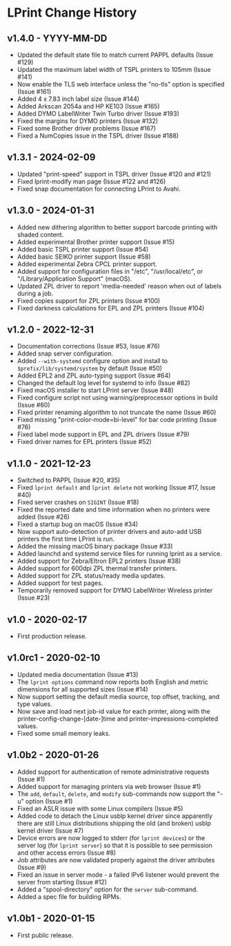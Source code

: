 LPrint Change History
=====================

v1.4.0 - YYYY-MM-DD
-------------------

- Updated the default state file to match current PAPPL defaults (Issue #129)
- Updated the maximum label width of TSPL printers to 105mm (Issue #141)
- Now enable the TLS web interface unless the "no-tls" option is specified
  (Issue #161)
- Added 4 x 7.83 inch label size (Issue #144)
- Added Arkscan 2054a and HP KE103 (Issue #165)
- Added DYMO LabelWriter Twin Turbo driver (Issue #193)
- Fixed the margins for DYMO printers (Issue #132)
- Fixed some Brother driver problems (Issue #167)
- Fixed a NumCopies issue in the TSPL driver (Issue #188)


v1.3.1 - 2024-02-09
-------------------

- Updated "print-speed" support in TSPL driver (Issue #120 and #121)
- Fixed lprint-modify man page (Issue #122 and #126)
- Fixed snap documentation for connecting LPrint to Avahi.


v1.3.0 - 2024-01-31
-------------------

- Added new dithering algorithm to better support barcode printing with shaded
  content.
- Added experimental Brother printer support (Issue #15)
- Added basic TSPL printer support (Issue #54)
- Added basic SEIKO printer support (Issue #58)
- Added experimental Zebra CPCL printer support.
- Added support for configuration files in "/etc", "/usr/local/etc", or
  "/Library/Application Support" (macOS).
- Updated ZPL driver to report 'media-needed' reason when out of labels during a
  job.
- Fixed copies support for ZPL printers (Issue #100)
- Fixed darkness calculations for EPL and ZPL printers (Issue #104)


v1.2.0 - 2022-12-31
-------------------

- Documentation corrections (Issue #53, Issue #76)
- Added snap server configuration.
- Added `--with-systemd` configure option and install to
 `$prefix/lib/systemd/system` by default (Issue #50)
- Added EPL2 and ZPL auto-typing support (Issue #64)
- Changed the default log level for systemd to info (Issue #82)
- Fixed macOS installer to start LPrint server (Issue #48)
- Fixed configure script not using warning/preprocessor options in build
  (Issue #60)
- Fixed printer renaming algorithm to not truncate the name (Issue #60)
- Fixed missing "print-color-mode=bi-level" for bar code printing (Issue #76)
- Fixed label mode support in EPL and ZPL drivers (Issue #79)
- Fixed driver names for EPL printers (Issue #52)


v1.1.0 - 2021-12-23
-------------------

- Switched to PAPPL (Issue #20, #35)
- Fixed `lprint default` and `lprint delete` not working (Issue #17, Issue #40)
- Fixed server crashes on `SIGINT` (Issue #18)
- Fixed the reported date and time information when no printers were added
  (Issue #26)
- Fixed a startup bug on macOS (Issue #34)
- Now support auto-detection of printer drivers and auto-add USB printers the
  first time LPrint is run.
- Added the missing macOS binary package (Issue #33)
- Added launchd and systemd service files for running lprint as a service.
- Added support for Zebra/Eltron EPL2 printers (Issue #38)
- Added support for 600dpi ZPL thermal transfer printers.
- Added support for ZPL status/ready media updates.
- Added support for test pages.
- Temporarily removed support for DYMO LabelWriter Wireless printer (Issue #23)


v1.0 - 2020-02-17
-----------------

- First production release.


v1.0rc1 - 2020-02-10
--------------------

- Updated media documentation (Issue #13)
- The `lprint options` command now reports both English and metric dimensions
  for all supported sizes (Issue #14)
- Now support setting the default media source, top offset, tracking, and type
  values.
- Now save and load next job-id value for each printer, along with the
  printer-config-change-[date-]time and printer-impressions-completed values.
- Fixed some small memory leaks.


v1.0b2 - 2020-01-26
-------------------

- Added support for authentication of remote administrative requests (Issue #1)
- Added support for managing printers via web browser (Issue #1)
- The `add`, `default`, `delete`, and `modify` sub-commands now support the "-u"
  option (Issue #1)
- Fixed an ASLR issue with some Linux compilers (Issue #5)
- Added code to detach the Linux usblp kernel driver since apparently there are
  still Linux distributions shipping the old (and broken) usblp kernel driver
  (Issue #7)
- Device errors are now logged to stderr (for `lprint devices`) or the server
  log (for `lprint server`) so that it is possible to see permission and other
  access errors (Issue #8)
- Job attributes are now validated properly against the driver attributes
  (Issue #9)
- Fixed an issue in server mode - a failed IPv6 listener would prevent the
  server from starting (Issue #12)
- Added a "spool-directory" option for the `server` sub-command.
- Added a spec file for building RPMs.


v1.0b1 - 2020-01-15
-------------------

- First public release.
